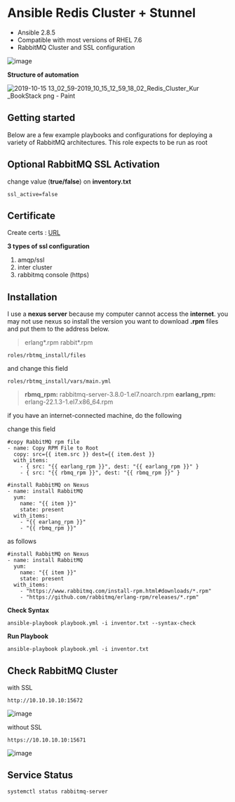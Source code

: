 
# Ansible Redis Cluster + Stunnel

-   Ansible 2.8.5
-   Compatible with most versions of RHEL 7.6
-   RabbitMQ Cluster and SSL configuration
  
![image](https://user-images.githubusercontent.com/3519706/66912983-61149480-f01c-11e9-98e4-ace7fd7c3aba.png)


**Structure of automation**

![2019-10-15 13_02_59-2019_10_15_12_59_18_02_Redis_Cluster_Kur _BookStack png - Paint](https://user-images.githubusercontent.com/3519706/66905959-7b944100-f00f-11e9-8bfb-4d697a46f88a.png)

## Getting started

Below are a few example playbooks and configurations for deploying a variety of RabbitMQ architectures.
This role expects to be run as root

## Optional RabbitMQ SSL Activation

change value (**true/false**) on **inventory.txt**

    ssl_active=false
   
   ## Certificate
   
Create certs : [URL](https://docs.sensu.io/sensu-core/1.7/reference/ssl/)

**3 types of ssl configuration**

 1. amqp/ssl
 2. inter cluster
 3. rabbitmq console (https)

## Installation

I use a **nexus server** because my computer cannot access the **internet**. 
you may not use nexus so install the version you want to download **.rpm** 
files and put them to the address below.

> erlang*.rpm
>  rabbit*.rpm

    roles/rbtmq_install/files

and change this field

    roles/rbtmq_install/vars/main.yml

> **rbmq_rpm:** rabbitmq-server-3.8.0-1.el7.noarch.rpm 
> **earlang_rpm:** erlang-22.1.3-1.el7.x86_64.rpm

if you have an internet-connected machine, do the following

change this field

    #copy RabbitMQ rpm file
    - name: Copy RPM File to Root
      copy: src={{ item.src }} dest={{ item.dest }}
      with_items:
        - { src: "{{ earlang_rpm }}", dest: "{{ earlang_rpm }}" }
        - { src: "{{ rbmq_rpm }}", dest: "{{ rbmq_rpm }}" }
    
    #install RabbitMQ on Nexus
    - name: install RabbitMQ
      yum:
        name: "{{ item }}"
        state: present
      with_items:
        - "{{ earlang_rpm }}"
        - "{{ rbmq_rpm }}"

as follows

    #install RabbitMQ on Nexus
    - name: install RabbitMQ
      yum:
        name: "{{ item }}"
        state: present
      with_items:
        - "https://www.rabbitmq.com/install-rpm.html#downloads/*.rpm"
        - "https://github.com/rabbitmq/erlang-rpm/releases/*.rpm"

**Check Syntax**

    ansible-playbook playbook.yml -i inventor.txt --syntax-check

**Run Playbook**

    ansible-playbook playbook.yml -i inventor.txt

## Check RabbitMQ Cluster

  with SSL

    http://10.10.10.10:15672
    
![image](https://user-images.githubusercontent.com/3519706/67088580-2c384700-f1ae-11e9-84f8-5114f3da6052.png)

without SSL

    https://10.10.10.10:15671
   
   ![image](https://user-images.githubusercontent.com/3519706/67088837-d1531f80-f1ae-11e9-8531-29c876fadadc.png)

## Service Status

    systemctl status rabbitmq-server
